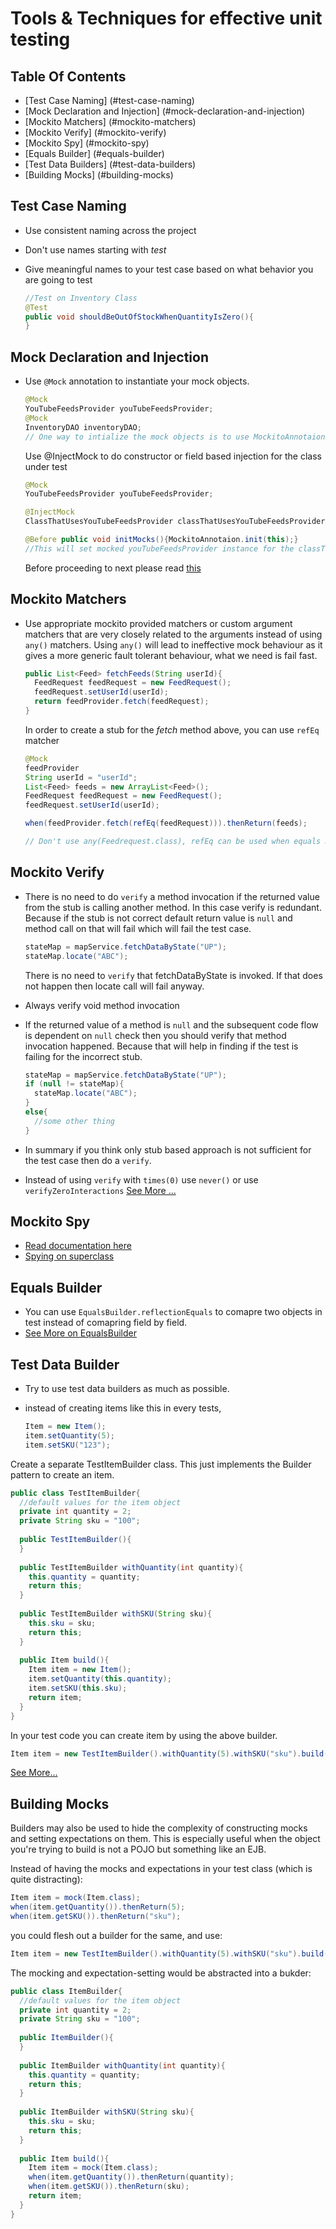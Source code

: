 # Tools & Techniques for effective unit testing

## Table Of Contents

* [Test Case Naming] (#test-case-naming)
* [Mock Declaration and Injection] (#mock-declaration-and-injection)
* [Mockito Matchers] (#mockito-matchers)
* [Mockito Verify] (#mockito-verify)
* [Mockito Spy] (#mockito-spy)
* [Equals Builder] (#equals-builder)
* [Test Data Builders] (#test-data-builders)
* [Building Mocks] (#building-mocks)

## Test Case Naming

* Use consistent naming across the project
* Don't use names starting with <i>test</i>
* Give meaningful names to your test case based on what behavior you are going to test

  ```Java
  //Test on Inventory Class
  @Test
  public void shouldBeOutOfStockWhenQuantityIsZero(){
  }
  ```

## Mock Declaration and Injection

* Use `@Mock` annotation to instantiate your mock objects.

  ```Java
  @Mock
  YouTubeFeedsProvider youTubeFeedsProvider;
  @Mock
  InventoryDAO inventoryDAO;
  // One way to intialize the mock objects is to use MockitoAnnotaion.initMocks(this) before every test runs
  
  ```
  Use @InjectMock to do constructor or field based injection for the class under test
  ```Java
  @Mock
  YouTubeFeedsProvider youTubeFeedsProvider;
  
  @InjectMock
  ClassThatUsesYouTubeFeedsProvider classThatUsesYouTubeFeedsProvider;
  
  @Before public void initMocks(){MockitoAnnotaion.init(this);}
  //This will set mocked youTubeFeedsProvider instance for the classThatUsesYouTubeFeedsProvider
  ```

  Before proceeding to next please read [this](http://docs.mockito.googlecode.com/hg/latest/org/mockito/InjectMocks.html)

## Mockito Matchers

* Use appropriate mockito provided matchers or custom argument matchers that are very closely related to the arguments instead of using `any()` matchers. Using `any()` will lead to ineffective mock behaviour as it gives a more generic fault tolerant behaviour, what we need is fail fast.

  ```Java
  public List<Feed> fetchFeeds(String userId){
    FeedRequest feedRequest = new FeedRequest();
    feedRequest.setUserId(userId);
    return feedProvider.fetch(feedRequest);
  }
  ```
  
  In order to create a stub for the <i>fetch</i> method above, you can use `refEq` matcher
  
  ```Java
  @Mock
  feedProvider
  String userId = "userId";
  List<Feed> feeds = new ArrayList<Feed>();
  FeedRequest feedRequest = new FeedRequest();
  feedRequest.setUserId(userId);
  
  when(feedProvider.fetch(refEq(feedRequest))).thenReturn(feeds);
  
  // Don't use any(Feedrequest.class), refEq can be used when equals method is not implemented. It uses reflection to match the contents of the objects.
  ```
  
## Mockito Verify

* There is no need to do `verify` a method invocation if the returned value from the stub is calling another method. In this case verify is redundant. Because if the stub is not correct default return value is `null` and method call on that will fail which will fail the test case.

  ```Java
  stateMap = mapService.fetchDataByState("UP");
  stateMap.locate("ABC");
  ```
  There is no need to `verify` that fetchDataByState is invoked. If that does not happen then locate call will fail anyway.

* Always verify void method invocation
* If the returned value of a method is `null` and the subsequent code flow is dependent on `null` check then you should verify that method invocation happened. Because that will help in finding if the test is failing for the incorrect stub.

  ```Java
  stateMap = mapService.fetchDataByState("UP");
  if (null != stateMap){
    stateMap.locate("ABC");
  }
  else{
    //some other thing
  }
  ```
* In summary if you think only stub based approach is not sufficient for the test case then do a `verify`.
* Instead of using `verify` with `times(0)` use `never()` or use `verifyZeroInteractions`
  [See More ...](http://docs.mockito.googlecode.com/hg/latest/org/mockito/Mockito.html#never_verification)

## Mockito Spy

* [Read documentation here]("http://docs.mockito.googlecode.com/hg/latest/org/mockito/Mockito.html#spy")
* [Spying on superclass]("http://stackoverflow.com/questions/3467801/mockito-how-to-mock-only-the-call-of-a-method-of-the-superclass")

## Equals Builder
* You can use `EqualsBuilder.reflectionEquals` to comapre two objects in test instead of comapring field by field.
* [See More on EqualsBuilder](http://commons.apache.org/proper/commons-lang/javadocs/api-2.6/org/apache/commons/lang/builder/EqualsBuilder.html)

## Test Data Builder

* Try to use test data builders as much as possible.
* instead of creating items like this in every tests,

  ```Java
  Item = new Item();
  item.setQuantity(5);
  item.setSKU("123");
  ```
  
 Create a separate TestItemBuilder class. This just implements the Builder pattern to create an item.

  ```Java
  public class TestItemBuilder{
    //default values for the item object
    private int quantity = 2;
    private String sku = "100";
    
    public TestItemBuilder(){
    }
    
    public TestItemBuilder withQuantity(int quantity){
      this.quantity = quantity;
      return this;
    }
    
    public TestItemBuilder withSKU(String sku){
      this.sku = sku;
      return this;
    }
    
    public Item build(){
      Item item = new Item();
      item.setQuantity(this.quantity);
      item.setSKU(this.sku);
      return item;
    }
  }
  ```
  
  In your test code you can create item by using the above builder.
  
  ```Java
  Item item = new TestItemBuilder().withQuantity(5).withSKU("sku").build();
  ```
 
  
  [See More...](http://martinfowler.com/bliki/FluentInterface.html)


## Building Mocks
   
  Builders may also be used to hide the complexity of constructing mocks and setting expectations on them.
  This is especially useful when the object you're trying to build is not a POJO but something like an EJB.
  
  Instead of having the mocks and expectations in your test class (which is quite distracting):
  
  ```Java
  Item item = mock(Item.class);
  when(item.getQuantity()).thenReturn(5);
  when(item.getSKU()).thenReturn("sku");
  ```
  
  you could flesh out a builder for the same, and use:
  
  ```Java
  Item item = new TestItemBuilder().withQuantity(5).withSKU("sku").build();
  ```
  
  The mocking and expectation-setting would be abstracted into a bukder:
  
  ```Java
  public class ItemBuilder{
    //default values for the item object
    private int quantity = 2;
    private String sku = "100";
    
    public ItemBuilder(){
    }
    
    public ItemBuilder withQuantity(int quantity){
      this.quantity = quantity;
      return this;
    }
    
    public ItemBuilder withSKU(String sku){
      this.sku = sku;
      return this;
    }
    
    public Item build(){
      Item item = mock(Item.class);
      when(item.getQuantity()).thenReturn(quantity);
      when(item.getSKU()).thenReturn(sku);
      return item;
    }
  }
  ```





